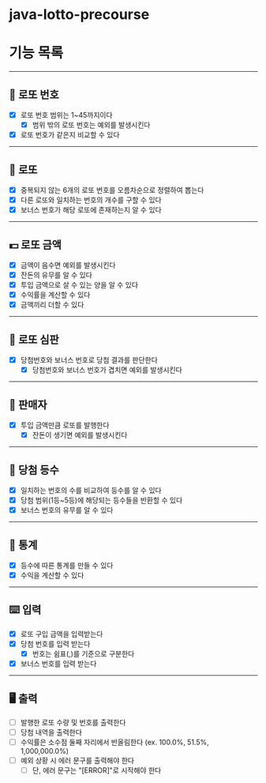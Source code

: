 # java-lotto-precourse

# 기능 목록

---
## 🔢 로또 번호
- [x] 로또 번호 범위는 1~45까지이다
  - [x] 범위 밖의 로또 번호는 예외를 발생시킨다
- [x] 로또 번호가 같은지 비교할 수 있다

---

## 🎯 로또
- [x] 중복되지 않는 6개의 로또 번호를 오름차순으로 정렬하여 뽑는다
- [x] 다른 로또와 일치하는 번호의 개수를 구할 수 있다
- [x] 보너스 번호가 해당 로또에 존재하는지 알 수 있다

---

## 💵 로또 금액
- [x] 금액이 음수면 예외를 발생시킨다
- [x] 잔돈의 유무를 알 수 있다
- [x] 투입 금액으로 살 수 있는 양을 알 수 있다
- [x] 수익률을 계산할 수 있다
- [x] 금액끼리 더할 수 있다

---
## 🧾 로또 심판
- [x] 당첨번호와 보너스 번호로 당첨 결과를 판단한다
  - [x] 당첨번호와 보너스 번호가 겹치면 예외를 발생시킨다

---
## 🤑 판매자
- [x] 투입 금액만큼 로또를 발행한다
  - [x] 잔돈이 생기면 예외를 발생시킨다

---
## 🥇 당첨 등수
- [x] 일치하는 번호의 수를 비교하여 등수를 알 수 있다
- [x] 당첨 범위(1등~5등)에 해당되는 등수들을 반환할 수 있다
- [x] 보너스 번호의 유무를 알 수 있다

---
## 🏢 통계
- [x] 등수에 따른 통계를 만들 수 있다
- [x] 수익을 계산할 수 있다

---

## ⌨️ 입력
- [x] 로또 구입 금액을 입력받는다
- [x] 당첨 번호를 입력 받는다
  - [x] 번호는 쉼표(,)를 기준으로 구분한다
- [x] 보너스 번호를 입력 받는다

---

## 🖥 출력
- [ ] 발행한 로또 수량 및 번호를 출력한다
- [ ] 당첨 내역을 출력한다
- [ ] 수익률은 소수점 둘째 자리에서 반올림한다 (ex. 100.0%, 51.5%, 1,000,000.0%)
- [ ] 예외 상황 시 에러 문구를 출력해야 한다
  - [ ] 단, 에러 문구는 "[ERROR]"로 시작해야 한다